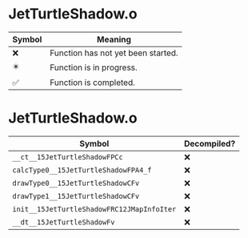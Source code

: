 # JetTurtleShadow.o
| Symbol | Meaning 
| ------------- | ------------- 
| :x: | Function has not yet been started. 
| :eight_pointed_black_star: | Function is in progress. 
| :white_check_mark: | Function is completed. 


# JetTurtleShadow.o
| Symbol | Decompiled? |
| ------------- | ------------- |
| `__ct__15JetTurtleShadowFPCc` | :x: |
| `calcType0__15JetTurtleShadowFPA4_f` | :x: |
| `drawType0__15JetTurtleShadowCFv` | :x: |
| `drawType1__15JetTurtleShadowCFv` | :x: |
| `init__15JetTurtleShadowFRC12JMapInfoIter` | :x: |
| `__dt__15JetTurtleShadowFv` | :x: |
